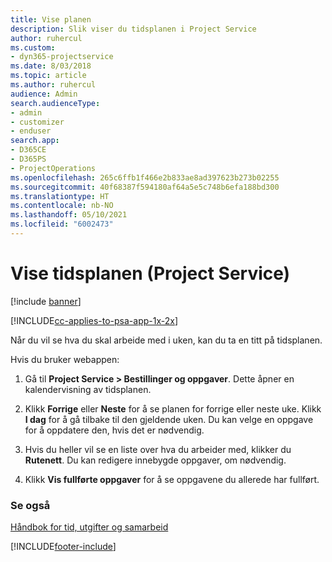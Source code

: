 ```yaml
---
title: Vise planen
description: Slik viser du tidsplanen i Project Service
author: ruhercul
ms.custom:
- dyn365-projectservice
ms.date: 8/03/2018
ms.topic: article
ms.author: ruhercul
audience: Admin
search.audienceType:
- admin
- customizer
- enduser
search.app:
- D365CE
- D365PS
- ProjectOperations
ms.openlocfilehash: 265c6ffb1f466e2b833ae8ad397623b273b02255
ms.sourcegitcommit: 40f68387f594180af64a5e5c748b6efa188bd300
ms.translationtype: HT
ms.contentlocale: nb-NO
ms.lasthandoff: 05/10/2021
ms.locfileid: "6002473"
---
```

# <a name="view-your-schedule-project-service"></a>Vise tidsplanen (Project Service)

[!include [banner](../includes/psa-now-project-operations.md)]

[!INCLUDE[cc-applies-to-psa-app-1x-2x](../includes/cc-applies-to-psa-app-1x-2x.md)]

Når du vil se hva du skal arbeide med i uken, kan du ta en titt på tidsplanen.  
  
 Hvis du bruker webappen:  
  
1.  Gå til **Project Service > Bestillinger og oppgaver**. Dette åpner en kalendervisning av tidsplanen.  
  
2.  Klikk **Forrige** eller **Neste** for å se planen for forrige eller neste uke. Klikk **I dag** for å gå tilbake til den gjeldende uken. Du kan velge en oppgave for å oppdatere den, hvis det er nødvendig.  
  
3.  Hvis du heller vil se en liste over hva du arbeider med, klikker du **Rutenett**. Du kan redigere innebygde oppgaver, om nødvendig.  
  
4.  Klikk **Vis fullførte oppgaver** for å se oppgavene du allerede har fullført.  
  
### <a name="see-also"></a>Se også  
 [Håndbok for tid, utgifter og samarbeid](../psa/time-expense-collaboration-guide.md)


[!INCLUDE[footer-include](../includes/footer-banner.md)]